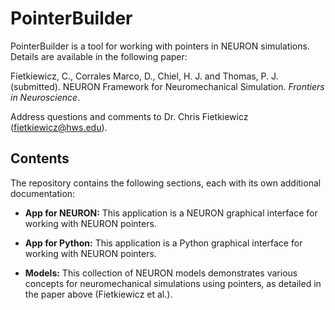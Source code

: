 # PointerBuilder
PointerBuilder is a tool for working with pointers in NEURON simulations. Details are available in the following paper:

Fietkiewicz, C., Corrales Marco, D., Chiel, H. J. and Thomas, P. J. (submitted). NEURON Framework for Neuromechanical Simulation. *Frontiers in Neuroscience*.

Address questions and comments to Dr. Chris Fietkiewicz (fietkiewicz@hws.edu).

## Contents

The repository contains the following sections, each with its own additional documentation:

* **App for NEURON:** This application is a NEURON graphical interface for working with NEURON pointers.

* **App for Python:** This application is a Python graphical interface for working with NEURON pointers.

* **Models:** This collection of NEURON models demonstrates various concepts for neuromechanical simulations using pointers, as detailed in the paper above (Fietkiewicz et al.).
